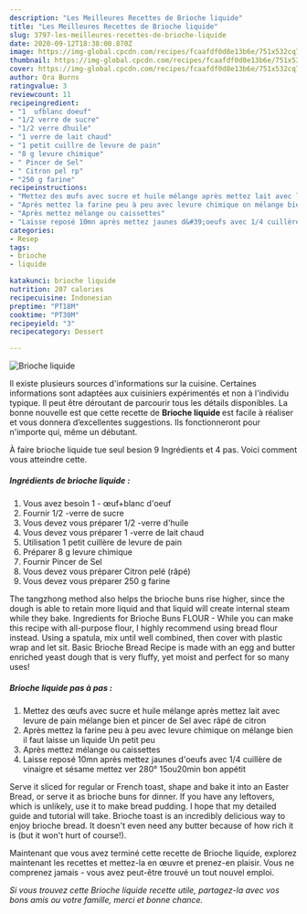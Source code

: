 ```yaml
---
description: "Les Meilleures Recettes de Brioche liquide"
title: "Les Meilleures Recettes de Brioche liquide"
slug: 3797-les-meilleures-recettes-de-brioche-liquide
date: 2020-09-12T18:38:00.870Z
image: https://img-global.cpcdn.com/recipes/fcaafdf0d8e13b6e/751x532cq70/brioche-liquide-photo-principale-de-la-recette.jpg
thumbnail: https://img-global.cpcdn.com/recipes/fcaafdf0d8e13b6e/751x532cq70/brioche-liquide-photo-principale-de-la-recette.jpg
cover: https://img-global.cpcdn.com/recipes/fcaafdf0d8e13b6e/751x532cq70/brioche-liquide-photo-principale-de-la-recette.jpg
author: Ora Burns
ratingvalue: 3
reviewcount: 11
recipeingredient:
- "1  ufblanc doeuf"
- "1/2 verre de sucre"
- "1/2 verre dhuile"
- "1 verre de lait chaud"
- "1 petit cuillre de levure de pain"
- "8 g levure chimique"
- " Pincer de Sel"
- " Citron pel rp"
- "250 g farine"
recipeinstructions:
- "Mettez des œufs avec sucre et huile mélange après mettez lait avec levure de pain mélange bien et pincer de Sel avec râpé de citron"
- "Après mettez la farine peu à peu avec levure chimique on mélange bien il faut laisse un liquide Un petit peu"
- "Après mettez mélange ou caissettes"
- "Laisse reposé 10mn après mettez jaunes d&#39;oeufs avec 1/4 cuillère de vinaigre et sésame mettez ver 280° 15ou20min bon appétit"
categories:
- Resep
tags:
- brioche
- liquide

katakunci: brioche liquide 
nutrition: 207 calories
recipecuisine: Indonesian
preptime: "PT18M"
cooktime: "PT30M"
recipeyield: "3"
recipecategory: Dessert

---
```



![Brioche liquide](https://img-global.cpcdn.com/recipes/fcaafdf0d8e13b6e/751x532cq70/brioche-liquide-photo-principale-de-la-recette.jpg)

Il existe plusieurs sources d'informations sur la cuisine. Certaines informations sont adaptées aux cuisiniers expérimentés et non à l'individu typique. Il peut être déroutant de parcourir tous les détails disponibles. La bonne nouvelle est que cette recette de <strong> Brioche liquide </strong> est facile à réaliser et vous donnera d’excellentes suggestions. Ils fonctionneront pour n'importe qui, même un débutant.

<!--inarticleads1-->

À faire brioche liquide tue seul besion 9 Ingrédients et 4 pas. Voici comment vous atteindre cette.

##### Ingrédients de brioche liquide :

1. Vous avez besoin 1 - œuf+blanc d&#39;oeuf
1. Fournir 1/2 -verre de sucre
1. Vous devez vous préparer 1/2 -verre d&#39;huile
1. Vous devez vous préparer 1 -verre de lait chaud
1. Utilisation 1 petit cuillère de levure de pain
1. Préparer 8 g levure chimique
1. Fournir  Pincer de Sel
1. Vous devez vous préparer  Citron pelé (râpé)
1. Vous devez vous préparer 250 g farine


The tangzhong method also helps the brioche buns rise higher, since the dough is able to retain more liquid and that liquid will create internal steam while they bake. Ingredients for Brioche Buns FLOUR - While you can make this recipe with all-purpose flour, I highly recommend using bread flour instead. Using a spatula, mix until well combined, then cover with plastic wrap and let sit. Basic Brioche Bread Recipe is made with an egg and butter enriched yeast dough that is very fluffy, yet moist and perfect for so many uses! 

<!--inarticleads2-->

##### Brioche liquide pas à pas :

1. Mettez des œufs avec sucre et huile mélange après mettez lait avec levure de pain mélange bien et pincer de Sel avec râpé de citron
1. Après mettez la farine peu à peu avec levure chimique on mélange bien il faut laisse un liquide Un petit peu
1. Après mettez mélange ou caissettes
1. Laisse reposé 10mn après mettez jaunes d&#39;oeufs avec 1/4 cuillère de vinaigre et sésame mettez ver 280° 15ou20min bon appétit


Serve it sliced for regular or French toast, shape and bake it into an Easter Bread, or serve it as brioche buns for dinner. If you have any leftovers, which is unlikely, use it to make bread pudding. I hope that my detailed guide and tutorial will take. Brioche toast is an incredibly delicious way to enjoy brioche bread. It doesn&#39;t even need any butter because of how rich it is (but it won&#39;t hurt of course!). 

<!--inarticleads1-->

<p>
Maintenant que vous avez terminé cette recette de Brioche liquide, explorez maintenant les recettes et mettez-la en œuvre et prenez-en plaisir. Vous ne comprenez jamais - vous avez peut-être trouvé un tout nouvel emploi.
</p>

<p>
<i>Si vous trouvez cette Brioche liquide recette utile, partagez-la avec vos bons amis ou votre famille, merci et bonne chance.</i>
</p>
